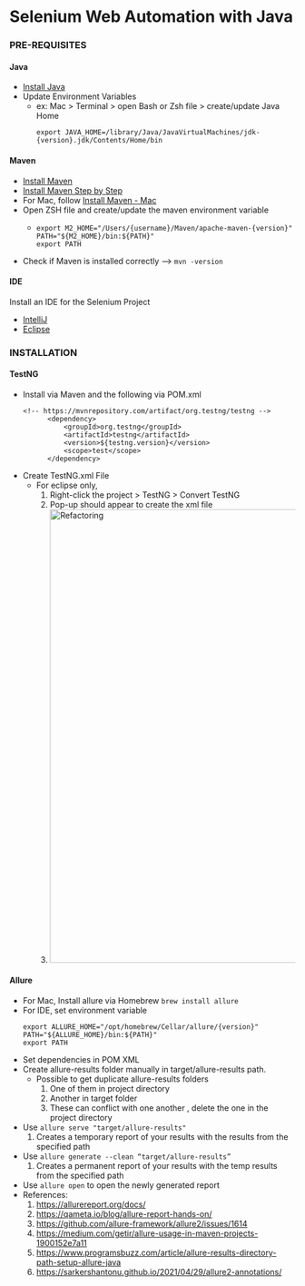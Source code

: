 # Selenium Web Automation with Java

### __PRE-REQUISITES__
#### Java
- [Install Java](https://www.oracle.com/java/technologies/downloads/#jdk21-mac)
- Update Environment Variables
  - ex: Mac > Terminal > open Bash or Zsh file > create/update Java Home
    ```
    export JAVA_HOME=/library/Java/JavaVirtualMachines/jdk-{version}.jdk/Contents/Home/bin
    
    ```

#### Maven 
- [Install Maven](https://maven.apache.org/download.cgi)
- [Install Maven Step by Step](https://www.lambdatest.com/blog/getting-started-with-maven-for-selenium-testing/)
- For Mac, follow [Install Maven - Mac](https://www.digitalocean.com/community/tutorials/install-maven-mac-os)
- Open ZSH file and create/update the maven environment variable
  - ```
    export M2_HOME="/Users/{username}/Maven/apache-maven-{version}"
    PATH="${M2_HOME}/bin:${PATH}"
    export PATH
    ```
- Check if Maven is installed correctly --> `mvn -version`

#### IDE
Install an IDE for the Selenium Project
- [IntelliJ](https://www.jetbrains.com/idea/download/?section=mac)
- [Eclipse](https://eclipseide.org/getting-started/)


### __INSTALLATION__

#### TestNG
- Install via Maven and the following via POM.xml
  ```
  <!-- https://mvnrepository.com/artifact/org.testng/testng -->
 		<dependency>
 		    <groupId>org.testng</groupId>
 		    <artifactId>testng</artifactId>
 		    <version>${testng.version}</version>
 		    <scope>test</scope>
 		</dependency>
  ```
- Create TestNG.xml File
  - For eclipse only, 
      1. Right-click the project > TestNG > Convert TestNG
      2. Pop-up should appear to create the xml file
      3. <img width="799" alt="Refactoring" src="https://github.com/user-attachments/assets/29b92172-d5b0-44ff-82f5-807a92d1a9e7" />

#### Allure

- For Mac, Install allure via Homebrew `brew install allure`
- For IDE, set environment variable
    ```
    export ALLURE_HOME="/opt/homebrew/Cellar/allure/{version}"
    PATH="${ALLURE_HOME}/bin:${PATH}"
    export PATH
    ```
- Set dependencies in POM XML
- Create allure-results folder manually in target/allure-results path.
    - Possible to get duplicate allure-results folders
        1. One of them in project directory
        2. Another in target folder
        3. These can conflict with one another , delete the one in the project directory
- Use `allure serve "target/allure-results" ` 
    1. Creates a temporary report of your results with the results from the specified path
- Use `allure generate --clean “target/allure-results” `
    1. Creates a permanent report of your results with the temp results from the specified path
- Use `allure open` to open the newly generated report
- References: 
  1. https://allurereport.org/docs/
  2. https://qameta.io/blog/allure-report-hands-on/
  3. https://github.com/allure-framework/allure2/issues/1614
  4. https://medium.com/getir/allure-usage-in-maven-projects-1900152e7a11
  5. https://www.programsbuzz.com/article/allure-results-directory-path-setup-allure-java
  6. https://sarkershantonu.github.io/2021/04/29/allure2-annotations/
